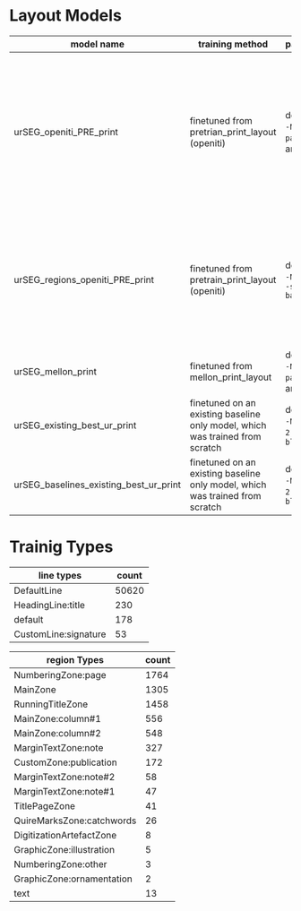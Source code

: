 # Layout Models

| model name | training method | parameters | comments |
|----------|----------|----------| ----------|
|urSEG_openiti_PRE_print|finetuned from pretrian_print_layout (openiti)|default with `-N 50`, `--pad 2 2`, and `-bl`|best model; handles multicolumn; baselines need work, especially for slanted lines; need more examples of layouts with `MainZone` and `MarginTextZone` + texts blocks enclosed within boxes within borders| 
|urSEG_regions_openiti_PRE_print|finetuned from pretrain_print_layout (openiti)|default with `-N 50` and `--suppress-baselines`|region only; handles multicolumn; often merges `MarginTextZone` with `MainZone`, especially where separation between `MarginTextZone` and `MainZone` is not clear|
|urSEG_mellon_print|finetuned from mellon_print_layout|default with `-N 50`, `--pad 2 2`, and `-bl`|less certain on pages with both `MaineZone` and `MarginTextZone`|
|urSEG_existing_best_ur_print|finetuned on an existing baseline only model, which was trained from scratch|default with `-N50`, `--pad 2 2 `, and `-bl`|pretty similar to `urSEG_mellon_print` with slightly better baselines|
|urSEG_baselines_existing_best_ur_print|finetuned on an existing baseline only model, which was trained from scratch|default with `-N50`, `--pad 2 2`, and `-bl`|currently training|

# Trainig Types
|line types|count|
|----------|----------|
|DefaultLine|50620|
|HeadingLine:title|230
|default|178|
|CustomLine:signature|53|

|region Types|count|
|----------|----------|
|NumberingZone:page|1764|
|MainZone|1305|
|RunningTitleZone|1458|
|MainZone:column#1|556|
|MainZone:column#2|548|
|MarginTextZone:note|327|
|CustomZone:publication|172|
|MarginTextZone:note#2|58|
|MarginTextZone:note#1|47|
|TitlePageZone|41|
|QuireMarksZone:catchwords|26|
|DigitizationArtefactZone|8|
|GraphicZone:illustration|5|
|NumberingZone:other|3|
|GraphicZone:ornamentation|2|
|text|13|
